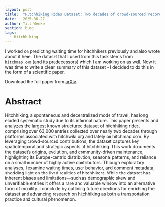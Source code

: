 ```yaml
---
layout: post
title:  "Hitchhiking Rides Dataset: Two decades of crowd-sourced records on stochastic traveling [Paper]"
date:   2025-06-27
author: Till Wenke
section: blog
tags:
  - Hitchhiking
---
```

I worked on predicting waiting time for hitchhikers previously and also wrote about it here.
The dataset that I used from this task stems from `hitchmap.com` (and its predecessors) which I am working on as well.
Now it was time to write a clean summary of this dataset - I decided to do this in the form of a scientific paper.

Download the full paper from [arXiv](https://arxiv.org/abs/2506.21946).

# Abstract

Hitchhiking, a spontaneous and decentralized mode of travel, has long eluded systematic study due to its informal nature. This paper presents and analyzes the largest
known structured dataset of hitchhiking rides, comprising over 63,000 entries collected over nearly two decades through platforms associated with hitchwiki.org
and lately on hitchmap.com. By leveraging crowd-sourced contributions, the
dataset captures key spatiotemporal and strategic aspects of hitchhiking. This
work documents the dataset’s origins, evolution, and community-driven maintenance, highlighting its Europe-centric distribution, seasonal patterns, and reliance
on a small number of highly active contributors. Through exploratory analyses,
I examine waiting times, user behavior, and comment metadata, shedding light
on the lived realities of hitchhikers. While the dataset has inherent biases and
limitations—such as demographic skew and unverifiable entries it offers a rare
and valuable window into an alternative form of mobility. I conclude by outlining
future directions for enriching the dataset and advancing research on hitchhiking
as both a transportation practice and cultural phenomenon.
